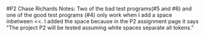 #P2
Chase Richards
Notes: Two of the bad test programs(#5 and #6) and one of the good test programs (#4) only work when I add a space inbetween <<. I added the space because in the P2 assignment page it says "The project P2 will be tested assuming white spaces separate all tokens." 
